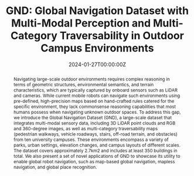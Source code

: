 ---
title: "GND: Global Navigation Dataset with Multi-Modal Perception and Multi-Category Traversability in Outdoor Campus Environments"
authors:
- admin
- Dibyendu Das
- Daeun Song
- Md Nahid Hasan Shuvo
- Mohammad Durrani
- Karthik Taranath
- Ivan Penskiy
- Dinesh Manocha
- Xuesu Xiao
date: "2024-01-27T00:00:00Z"
doi: ""

# Schedule page publish date (NOT publication's date).
publishDate: "2024-01-27T00:00:00Z"

# Publication type.
# Accepts a single type but formatted as a YAML list (for Hugo requirements).
# Enter a publication type from the CSL standard.
publication_types: ['paper-conference']

# Publication name and optional abbreviated publication name.
publication: "IEEE International Conference on Robotics and Automation (ICRA), 2025"
publication_short: In *ICRA 2025*

abstract: Navigating large-scale outdoor environments requires complex reasoning in terms of geometric structures, environmental semantics, and terrain characteristics, which are typically captured by onboard sensors such as LiDAR and cameras. While current mobile robots can navigate such environments using pre-defined, high-precision maps based on hand-crafted rules catered for the specific environment, they lack commonsense reasoning capabilities that most humans possess when navigating unknown outdoor spaces. To address this gap, we introduce the Global Navigation Dataset (GND), a large-scale dataset that integrates multi-modal sensory data, including 3D LiDAR point clouds and RGB and 360-degree images, as well as multi-category traversability maps (pedestrian walkways, vehicle roadways, stairs, off-road terrain, and obstacles) from ten university campuses. These environments encompass a variety of parks, urban settings, elevation changes, and campus layouts of different scales. The dataset covers approximately 2.7km2 and includes at least 350 buildings in total. We also present a set of novel applications of GND to showcase its utility to enable global robot navigation, such as map-based global navigation, mapless navigation, and global place recognition.


# Summary. An optional shortened abstract.
# summary: Lorem ipsum dolor sit amet, consectetur adipiscing elit. Duis posuere tellus ac convallis placerat. Proin tincidunt magna sed ex sollicitudin condimentum.

tags:
- Navigation Dataset

featured: true

links:
- name: Website
  url: https://robotixx.github.io/GND/
  icon_pack: fab
  icon: twitter
  
url_pdf: https://arxiv.org/pdf/2409.14262
url_code: 'https://github.com/jingGM/GND'
url_dataset: 'https://dataverse.orc.gmu.edu/dataset.xhtml?persistentId=doi:10.13021/orc2020/JUIW5F'
url_poster: ''
url_project: ''
url_slides: ''
url_source: ''
url_video: 'https://youtu.be/teNuzlAEDY8?si=csGgABAAtNWkikwC'

# Featured image
# To use, add an image named `featured.jpg/png` to your page's folder. 
image:
  caption: 'Image credit: [**Unsplash**](https://unsplash.com/photos/s9CC2SKySJM)'
  focal_point: ""
  preview_only: false

# Associated Projects (optional).
#   Associate this publication with one or more of your projects.
#   Simply enter your project's folder or file name without extension.
#   E.g. `internal-project` references `content/project/internal-project/index.md`.
#   Otherwise, set `projects: []`.
# projects:
# - internal-project

# Slides (optional).
#   Associate this publication with Markdown slides.
#   Simply enter your slide deck's filename without extension.
#   E.g. `slides: "example"` references `content/slides/example/index.md`.
#   Otherwise, set `slides: ""`.
# slides: example
---